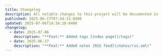 ```yaml
---
title: Changelog
description: All notable changes to this project will be documented in this file.
published: 2025-06-17T07:44:31-0400
updated: 2025-07-06T14:34:20-0400
changelog:
  - date: 2025-07-06
    description: "**Feat:** Added tags [index page](/tags)"
  - date: 2025-06-27
    description: "**Feat:** Added notes [RSS feed](/notes/rss.xml)"
---
```

